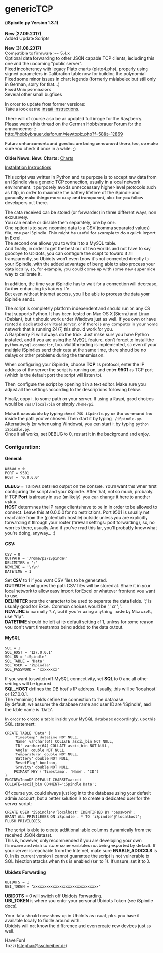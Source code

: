 # genericTCP
#### (iSpindle.py Version 1.3.1)

**New (27.09.2017)**  
Added Update Scripts  

**New (31.08.2017)**  
Compatible to firmware >= 5.4.x  
Optional data forwarding to other JSON capable TCP clients, including this one and the upcoming "public server".  
Fixed incoherency with legacy Plato charts (plato4.php), properly using signed parameters in Calibration table now for building the polynomial  
Fixed some minor issues in chart legends (formerly mislabeled but still only in German, sorry for that...)  
Fixed Unix permissions  
Several other small bugfixes  

In order to update from former versions:  
Take a look at the [Install Instructions](INSTALL_en.md).

There will of course also be an updated full image for the Raspberry.  
Please watch this thread on the German Hobbybrauer Forum for the announcement:  
http://hobbybrauer.de/forum/viewtopic.php?f=58&t=12869

Future enhancements and goodies are being announced there, too, so make sure you check it once in a while. ;)

**Older News:**
**New: Charts:**
[Charts](web/README_en.md)

[Installation Instructions](INSTALL_en.md)      

This script was written in Python and its purpose is to accept raw data from an iSpindle via a generic TCP connection, usually in a local network environment.
It purposely avoids unneccessary higher-level protocols such as http, in order to maximize the battery lifetime of the iSpindle and generally make things more easy and transparent, also for you fellow developers out there.

The data received can be stored (or forwarded) in three different ways, non exclusively.    
You can enable or disable them separately, one by one.   
One option is to save incoming data to a CSV (comma separated values) file, one per iSpindle.
This might be useful for example to do a quick import in Excel.   
The second one allows you to write it to a MySQL table.   
And finally, in order to get the best out of two worlds and not have to say goodbye to Ubidots, you can configure the script to foward it all transparently, so Ubidots won't even know it's not connected directly to your iSpindle, with the added advantage of being able to also process your data locally, so, for example, you could come up with some new super nice way to calibrate it.   

In addition, the time your iSpindle has to wait for a connection will decrease, further enhancing its battery life.   
But even without Internet access, you'll be able to process the data your iSpindle sends.

The script is completely platform independent and should run on any OS that supports Python.
It has been tested on Mac OS X (Sierra) and Linux (Debian), but it should work under Windows just as well.
If you own or have rented a dedicated or virtual server, or if there is any computer in your home network that is running 24/7, this should work for you.    
A Raspberry Pi will always do the trick.
Just make sure you have Python installed, and if you are using the MySQL feature, don't forget to install the `python-mysql.connector`, too.
Multithreading is implemented, so even if your multiple iSpindles send their data at the same time, there should be no delays or other problems during the transmission.

When configuring your iSpindle, choose **TCP** as protocol, enter the IP address of the server the script is running on, and enter **9501** as TCP port (which is the default port the script will listen to).

Then, configure the script by opening it in a text editor.
Make sure you adjust all the settings according to the descriptions following below.

Finally, copy it to some path on your server. If using a Raspi, good choices would be `/usr/local/bin` or simply `/home/pi`.

Make it executable by typing `chmod 755 iSpindle.py` on the command line inside the path you've chosen.
Then start it by typing `./iSpindle.py`.
Alternatively (or when using Windows), you can start it by typing `python iSpindle.py`.    
Once it all works, set DEBUG to 0, restart it in the background and enjoy.


### Configuration:

#### General:

	DEBUG = 0      
	PORT = 9501    
	HOST = '0.0.0.0'

**DEBUG** = 1 allows detailed output on the console.
You'll want this when first configuring the script and your iSpindle.
After that, not so much, probably.   
If TCP **Port** is already in use (unlikely), you can change it here to another value.   
**HOST** determines the IP range clients have to be in in order to be allowed to connect. Leave this at 0.0.0.0 for no restrictions.
Port 9501 is usually not reachable from the (potentially hostile) outside unless you are explicitly forwarding it through your router (firewall settings: port forwarding), so, no worries there, usually.
And if you've read this far, you'll probably know what you're doing, anyway... ;)

#### CSV:

	CSV = 0
	OUTPATH = '/home/pi/iSpindel'
	DELIMITER = ';'
	NEWLINE = '\r\n'
	DATETIME = 1    

Set **CSV** to 1 if you want CSV files to be generated.    
**OUTPATH** configures the path CSV files will be stored at. Share it in your local network to allow easy import for Excel or whatever frontend you want to use.    
**DELIMITER** sets the character to be used to separate the data fields. ';' is usually good for Excel. Common choices would be ',' or ';'.    
**NEWLINE** is normally '\n', but if you're using anything made by Microsoft, use '\n\r'.    
**DATETIME** should be left at its default setting of 1, unless for some reason you don't want timestamps being added to the data output.


#### MySQL

	SQL = 1
	SQL_HOST = '127.0.0.1'
	SQL_DB = 'iSpindle'
	SQL_TABLE = 'Data'
	SQL_USER = 'iSpindle'
	SQL_PASSWORD = 'xxxxxxxx'


If you want to switch off MySQL connectivity, set **SQL** to 0 and all other settings will be ignored.     
**SQL\_HOST** defines the DB host's IP address. Usually, this will be 'localhost' or 127.0.0.1.    
The remaining fields define the connection to the database.    
By default, we assume the database name and user ID are 'iSpindle', and the table name is 'Data'.

In order to create a table inside your MySQL database accordingly, use this SQL statement:

	CREATE TABLE 'Data' (
		'Timestamp' datetime NOT NULL,
		'Name' varchar(64) COLLATE ascii_bin NOT NULL,
		'ID' varchar(64) COLLATE ascii_bin NOT NULL,
		'Angle' double NOT NULL,
		'Temperature' double NOT NULL,
		'Battery' double NOT NULL,
		'ResetFlag' boolean,
		'Gravity' double NOT NULL,
		PRIMARY KEY ('Timestamp', 'Name', 'ID')
	) 
	ENGINE=InnoDB DEFAULT CHARSET=ascii 
	COLLATE=ascii_bin COMMENT='iSpindle Data';

Of course you could always just log in to the database using your default admin account, but a better solution is to create a dedicated user for the server script:

	CREATE USER 'iSpindle'@'localhost' IDENTIFIED BY 'password';
	GRANT ALL PRIVILEGES ON iSpindle . * TO 'iSpindle'@'localhost';
	FLUSH PRIVILEGES;

The script is able to create additional table columns dynamically from the received JSON dataset.    
This is, however, only recommended if you are developing your own firmware and wish to store some variables not being exported by default.
If your server is reachable from the Internet, make sure **ENABLE\_ADDCOLS** is 0.
In its current version I cannot guarantee the script is not vulnerable to SQL Injection attacks when this is enabled (set to 1).
If unsure, set it to 0.


#### Ubidots Forwarding

	UBIDOTS = 1
	UBI_TOKEN = 'xxxxxxxxxxxxxxxxxxxxxxxxxxxxxx'

**UBIDOTS** = 0 will switch off Ubidots Forwarding.    
**UBI\_TOKEN** is where you enter your personal Ubidots Token (see iSpindle docs).

Your data should now show up in Ubidots as usual, plus you have it available locally to fiddle around with.    
Ubidots will not know the difference and even create new devices just as well.

Have Fun!    
Tozzi (stephan@sschreiber.de)
